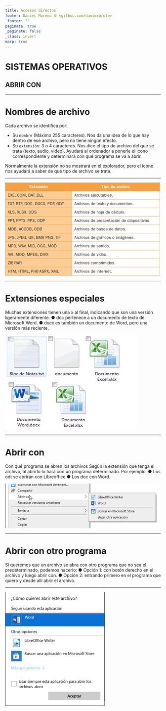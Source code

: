 ```yaml
---
title: Accesos directos
footer: Daniel Moreno 🌐 <github.com/danimrprofe>
_footer: ""
paginate: true
_paginate: false
_class: invert
marp: true
---
```


# SISTEMAS OPERATIVOS
## ABRIR CON

---

# Nombres de archivo

Cada archivo se identifica por:

- Su ``nombre`` (Máximo 255 caracteres). Nos da una idea de lo que hay dentro de ese archivo, pero no tiene ningún efecto.
- Su ``extensión``: 3 o 4 caracteres. Nos dice el tipo de archivo del que se trata (texto, audio, video). Ayudará al ordenador a ponerle el icono correspondiente y determinará con qué programa se va a abrir.

Normalmente la extensión no se mostrará en el explorador, pero el icono nos ayudará a saber de qué tipo de archivo se trata.

---

![bg contain](img/2023-03-15-09-22-37.png)

---

# Extensiones especiales

Muchas extensiones tienen una x al final, indicando que son una versión ligeramente diferente.
●	doc pertenece a un documento de texto de Microsoft Word.
●	docx es también un documento de Word, pero una versión más reciente.

![](img/2023-03-15-09-22-23.png)

---

# Abrir con

Con qué programa se abren los archivos
Según la extensión que tenga el archivo, al abrirlo lo hará con un programa determinado. Por ejemplo,
●	Los odt se abrirán con Libreoffice
●	Los doc con Word.

![](img/2023-03-15-09-22-08.png)

---

# Abrir con otro programa

Si queremos que un archivo se abra con otro programa que no sea el predeterminado, podemos hacerlo:
●	Opción 1: con botón derecho en el archivo y luego abrir con.
●	Opción 2: entrando primero en el programa que quiero y desde allí abrir el archivo.

---

![bg contain](img/2023-03-15-09-21-16.png)